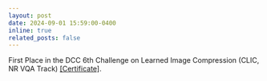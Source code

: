 ```yaml
---
layout: post
date: 2024-09-01 15:59:00-0400
inline: true
related_posts: false
---
```


First Place in the DCC 6th Challenge on Learned Image Compression (CLIC, NR VQA Track) [[Certificate]](/assets/pdf/CLIC%202024%20BVI_VQA.pdf).